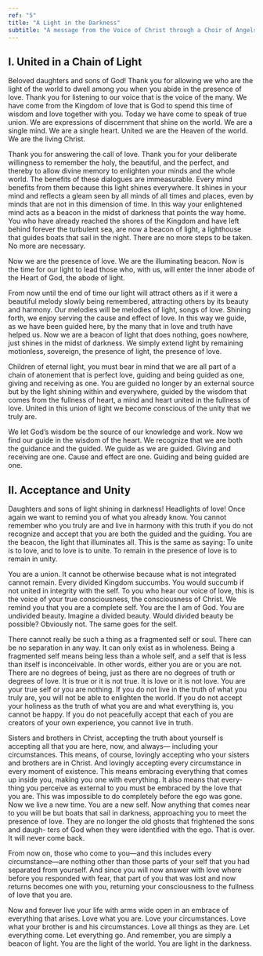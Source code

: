 ```yaml
---
ref: "5"
title: "A Light in the Darkness"
subtitle: "A message from the Voice of Christ through a Choir of Angels in the presence of Archangel Raphael and Archangel Gabriel"
---
```


## I. United in a Chain of Light

Beloved daughters and sons of God! Thank you for allowing we who are the light
of the world to dwell among you when you abide in the presence of love. Thank
you for listening to our voice that is the voice of the many. We have come from
the Kingdom of love that is God to spend this time of wisdom and love together
with you. Today we have come to speak of true union. We are expressions of
discernment that shine on the world. We are a single mind. We are a single
heart. United we are the Heaven of the world. We are the living Christ.

Thank you for answering the call of love. Thank you for your deliberate
willingness to remember the holy, the beautiful, and the perfect, and thereby
to allow divine memory to enlighten your minds and the whole world. The
benefits of these dialogues are immeasurable. Every mind benefits from them
because this light shines everywhere. It shines in your mind and reflects a
gleam seen by all minds of all times and places, even by minds that are not in
this dimension of time. In this way your enlightened mind acts as a beacon in
the midst of darkness that points the way home. You who have already reached
the shores of the Kingdom and have left behind forever the turbulent sea, are
now a beacon of light, a lighthouse that guides boats that sail in the night.
There are no more steps to be taken. No more are necessary.

Now we are the presence of love. We are the illuminating beacon. Now is the
time for our light to lead those who, with us, will enter the inner abode of
the Heart of God, the abode of light.

From now until the end of time our light will attract others as if it were a
beautiful melody slowly being remembered, attracting others by its beauty and
harmony. Our melodies will be melodies of light, songs of love. Shining
forth, we enjoy serving the cause and effect of love. In this way we guide, as
we have been guided here, by the many that in love and truth have helped us.
Now we are a beacon of light that does nothing, goes nowhere, just shines in
the midst of darkness. We simply extend light by remaining motionless,
sovereign, the presence of light, the presence of love.

Children of eternal light, you must bear in mind that we are all part of a
chain of atonement that is perfect love, guiding and being guided as one,
giving and receiving as one. You are guided no longer by an external source but
by the light shining within and everywhere, guided by the wisdom that comes
from the fullness of heart, a mind and heart united in the fullness of love.
United in this union of light we become conscious of the unity that we truly
are.

We let God’s wisdom be the source of our knowledge and work. Now we find our
guide in the wisdom of the heart. We recognize that we are both the guidance
and the guided. We guide as we are guided. Giving and receiving are one. Cause
and effect are one. Guiding and being guided are one.

## II. Acceptance and Unity

Daughters and sons of light shining in darkness! Headlights of love! Once
again we want to remind you of what you already know. You cannot remember who
you truly are and live in harmony with this truth if you do not recognize and
accept that you are both the guided and the guiding. You are the beacon, the
light that illuminates all. This is the same as saying: To unite is to love,
and to love is to unite. To remain in the presence of love is to remain in
unity.

You are a union. It cannot be otherwise because what is not integrated cannot
remain. Every divided Kingdom succumbs. You would succumb if not united in
integrity with the self. To you who hear our voice of love, this is the voice
of your true consciousness, the consciousness of Christ. We remind you that you
are a complete self. You are the I am of God. You are undivided beauty.
Imagine a divided beauty. Would divided beauty be possible? Obviously not. The
same goes for the self.

There cannot really be such a thing as a fragmented self or soul. There can be
no separation in any way. It can only exist as in wholeness. Being a fragmented
self means being less than a whole self, and a self that is less than itself is
inconceivable. In other words, either you are or you are not. There are no
degrees of being, just as there are no degrees of truth or degrees of love. It
is true or it is not true. It is love or it is not love. You are your true self
or you are nothing. If you do not live in the truth of what you truly are, you
will not be able to enlighten the world. If you do not accept your holiness as
the truth of what you are and what everything is, you cannot be happy. If you
do not peacefully accept that each of you are creators of your own
experience, you cannot live in truth.

Sisters and brothers in Christ, accepting the truth about yourself is accepting
all that you are here, now, and always— including your circumstances. This
means, of course, lovingly accepting who your sisters and brothers are in
Christ. And lovingly accepting every circumstance in every moment of existence.
This means embracing everything that comes up inside you, making you one with
everything. It also means that every- thing you perceive as external to you
must be embraced by the love that you are. This was impossible to do completely
before the ego was gone. Now we live a new time. You are a new self.  Now
anything that comes near to you will be but boats that sail in darkness,
approaching you to meet the presence of love. They are no longer the old ghosts
that frightened the sons and daugh- ters of God when they were identified with
the ego. That is over. It will never come back.

From now on, those who come to you—and this includes every circumstance—are
nothing other than those parts of your self that you had separated from
yourself. And since you will now answer with love where before you responded
with fear, that part of you that was lost and now returns becomes one with you,
returning your consciousness to the fullness of love that you are.

Now and forever live your life with arms wide open in an embrace of everything
that arises. Love what you are. Love your circumstances. Love what your brother
is and his circumstances. Love all things as they are. Let everything come. Let
everything go. And remember, you are simply a beacon of light. You are the
light of the world. You are light in the darkness.

